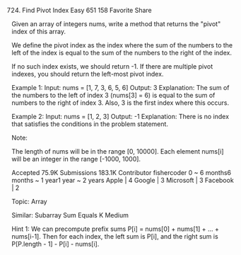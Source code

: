 724. Find Pivot Index
Easy 651 158 Favorite Share

Given an array of integers nums, write a method that returns the "pivot" index of this array.

We define the pivot index as the index where the sum of the numbers to the left of the index is equal to the sum of the numbers to the right of the index.

If no such index exists, we should return -1. If there are multiple pivot indexes, you should return the left-most pivot index.

Example 1:
Input: nums = [1, 7, 3, 6, 5, 6]
Output: 3
Explanation: 
The sum of the numbers to the left of index 3 (nums[3] = 6) is equal to the sum of numbers to the right of index 3.
Also, 3 is the first index where this occurs.

Example 2:
Input: nums = [1, 2, 3]
Output: -1
Explanation: 
There is no index that satisfies the conditions in the problem statement.
 
Note:

The length of nums will be in the range [0, 10000].
Each element nums[i] will be an integer in the range [-1000, 1000].

Accepted 75.9K
Submissions 183.1K
Contributor fishercoder
0 ~ 6 months6 months ~ 1 year1 year ~ 2 years
Apple | 4 Google | 3 Microsoft | 3 Facebook | 2 


Topic: Array

Similar:
Subarray Sum Equals K Medium

Hint 1:
We can precompute prefix sums P[i] = nums[0] + nums[1] + ... + nums[i-1]. Then for each index, the left sum is P[i], and the right sum is P[P.length - 1] - P[i] - nums[i].
